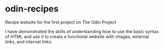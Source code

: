 # odin-recipes
Recipe website for the first project on The Odin Project

I have demonstrated the skills of understanding how to use the basic syntax of HTML and use it to create a functional website with images, external links, and
internal links.